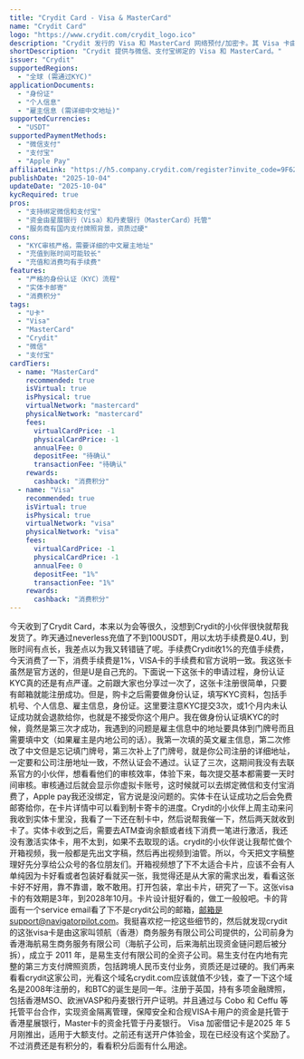 ```yaml
---
title: "Crydit Card - Visa & MasterCard"
name: "Crydit Card"
logo: "https://www.crydit.com/crydit_logo.ico"
description: "Crydit 发行的 Visa 和 MasterCard 网络预付/加密卡。其 Visa 卡由 Navigator Pilot (领航商务) 提供服务，支持多种支付方式。（注：价格为-1表示费用待确认，但非免费）。"
shortDescription: "Crydit 提供与微信、支付宝绑定的 Visa 和 MasterCard。"
issuer: "Crydit"
supportedRegions:
  - "全球 (需通过KYC)"
applicationDocuments:
  - "身份证"
  - "个人信息"
  - "雇主信息 (需详细中文地址)"
supportedCurrencies:
  - "USDT"
supportedPaymentMethods:
  - "微信支付"
  - "支付宝"
  - "Apple Pay"
affiliateLink: "https://h5.company.crydit.com/register?invite_code=9F6266VY"
publishDate: "2025-10-04"
updateDate: "2025-10-04"
kycRequired: true
pros:
  - "支持绑定微信和支付宝"
  - "资金由星展银行（Visa）和丹麦银行（MasterCard）托管"
  - "服务商有国内支付牌照背景，资质过硬"
cons:
  - "KYC审核严格，需要详细的中文雇主地址"
  - "充值到账时间可能较长"
  - "充值和消费均有手续费"
features:
  - "严格的身份认证（KYC）流程"
  - "实体卡邮寄"
  - "消费积分"
tags:
  - "U卡"
  - "Visa"
  - "MasterCard"
  - "Crydit"
  - "微信"
  - "支付宝"
cardTiers:
  - name: "MasterCard"
    recommended: true
    isVirtual: true
    isPhysical: true
    virtualNetwork: "mastercard"
    physicalNetwork: "mastercard"
    fees:
      virtualCardPrice: -1
      physicalCardPrice: -1
      annualFee: 0
      depositFee: "待确认"
      transactionFee: "待确认"
    rewards:
      cashback: "消费积分"
  - name: "Visa"
    recommended: true
    isVirtual: true
    isPhysical: true
    virtualNetwork: "visa"
    physicalNetwork: "visa"
    fees:
      virtualCardPrice: -1
      physicalCardPrice: -1
      annualFee: 0
      depositFee: "1%"
      transactionFee: "1%"
    rewards:
      cashback: "消费积分"
---
```


今天收到了Crydit Card，本来以为会等很久，没想到Crydit的小伙伴很快就帮我发货了。昨天通过neverless充值了不到100USDT，用以太坊手续费是0.4U，到账时间有点长，我差点以为我又转错链了呢。手续费Crydit收1%的充值手续费，今天消费了一下，消费手续费是1%，VISA卡的手续费和官方说明一致。我这张卡虽然是官方送的，但是U是自己充的。下面说一下这张卡的申请过程，身份认证KYC真的还是有点严谨。之前跟大家也分享过一次了，这张卡注册很简单，只要有邮箱就能注册成功。但是，购卡之后需要做身份认证，填写KYC资料，包括手机号、个人信息、雇主信息，身份证。这里要注意KYC提交3次，或1个月内未认证成功就会退款给你，也就是不接受你这个用户。我在做身份认证填KYC的时候，竟然是第三次才成功，我遇到的问题是雇主信息中的地址要具体到门牌号而且需要填中文（如果雇主是内地公司的话）。我第一次填的英文雇主信息，第二次修改了中文但是忘记填门牌号，第三次补上了门牌号，就是你公司注册的详细地址，一定要和公司注册地址一致，不然认证会不通过。认证了三次，这期间我没有去联系官方的小伙伴，想看看他们的审核效率，体验下来，每次提交基本都需要一天时间审核。审核通过后就会显示你虚拟卡账号，这时候就可以去绑定微信和支付宝消费了，Apple pay我还没绑定，官方说是没问题的。实体卡在认证成功之后会免费邮寄给你，在卡片详情中可以看到制卡寄卡的进度。Crydit的小伙伴上周主动来问我收到实体卡里没，我看了一下还在制卡中，然后说帮我催一下，然后两天就收到卡了。实体卡收到之后，需要去ATM查询余额或者线下消费一笔进行激活，我还没有激活实体卡，用不太到，如果不去取现的话。crydit的小伙伴说让我帮忙做个开箱视频，我一般都是先出文字稿，然后再出视频到油管。所以，今天把文字稿整理好先分享给公众号的各位朋友们。开箱视频想了下不太适合卡片，应该不会有人单纯因为卡好看或者包装好看就买一张，我觉得还是从大家的需求出发，看看这张卡好不好用，靠不靠谱，敢不敢用。打开包装，拿出卡片，研究了一下。这张visa卡的有效期是3年，到2028年10月。卡片设计挺好看的，做工一般般吧。卡的背面有一个service email看了下不是crydit公司的邮箱，邮箱是support@navigatorpilot.com。我挺喜欢挖一挖这些细节的，然后就发现crydit的这张visa卡是由这家叫领航（香港）商务服务有限公司公司提供的，公司前身为香港海航易生商务服务有限公司（海航子公司，后来海航出现资金链问题后被分拆），成立于 2011 年，是易生支付有限公司的全资子公司。易生支付在内地有完整的第三方支付牌照资质，包括跨境人民币支付业务，资质还是过硬的。我们再来看看crydit这家公司，光看这个域名crydit.com应该就值不少钱，查了一下这个域名是2008年注册的，和BTC的诞生是同一年。注册于英国，持有多项金融牌照，包括香港MSO、欧洲VASP和丹麦银行开户证明。并且通过与 Cobo 和 Ceffu 等托管平台合作，实现资金隔离管理，保障安全和合规VISA卡用户的资金是托管于香港星展银行，Master卡的资金托管于丹麦银行。 Visa 加密借记卡是2025 年 5 月刚推出，适用于大额支付。之前还有送开户体验金，现在已经没有这个奖励了。不过消费还是有积分的，看看积分后面有什么用途。